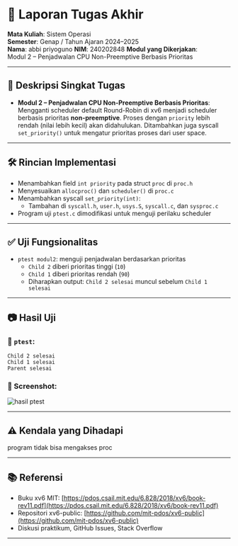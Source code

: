 # 📝 Laporan Tugas Akhir

**Mata Kuliah**: Sistem Operasi  
**Semester**: Genap / Tahun Ajaran 2024–2025  
**Nama**: abbi priyoguno
**NIM**: 240202848
**Modul yang Dikerjakan**:  
Modul 2 – Penjadwalan CPU Non-Preemptive Berbasis Prioritas  

---

## 📌 Deskripsi Singkat Tugas

* **Modul 2 – Penjadwalan CPU Non-Preemptive Berbasis Prioritas**:  
  Mengganti scheduler default Round-Robin di xv6 menjadi scheduler berbasis prioritas **non-preemptive**. Proses dengan `priority` lebih rendah (nilai lebih kecil) akan didahulukan. Ditambahkan juga syscall `set_priority()` untuk mengatur prioritas proses dari user space.

---

## 🛠️ Rincian Implementasi

* Menambahkan field `int priority` pada struct `proc` di `proc.h`
* Menyesuaikan `allocproc()` dan `scheduler()` di `proc.c`
* Menambahkan syscall `set_priority(int)`:
  - Tambahan di `syscall.h`, `user.h`, `usys.S`, `syscall.c`, dan `sysproc.c`
* Program uji `ptest.c` dimodifikasi untuk menguji perilaku scheduler

---

## ✅ Uji Fungsionalitas

* `ptest modul2`: menguji penjadwalan berdasarkan prioritas
  - `Child 2` diberi prioritas tinggi (`10`)
  - `Child 1` diberi prioritas rendah (`90`)
  - Diharapkan output: `Child 2 selesai` muncul sebelum `Child 1 selesai`

---

## 📷 Hasil Uji

### 📍 `ptest`:

```
Child 2 selesai
Child 1 selesai
Parent selesai
```

### 📸 Screenshot:
![hasil ptest](Screenshot_2025-07-18_143547.png)

---

## ⚠️ Kendala yang Dihadapi
program  tidak bisa mengakses proc


---

## 📚 Referensi

* Buku xv6 MIT: [https://pdos.csail.mit.edu/6.828/2018/xv6/book-rev11.pdf](https://pdos.csail.mit.edu/6.828/2018/xv6/book-rev11.pdf)  
* Repositori xv6-public: [https://github.com/mit-pdos/xv6-public](https://github.com/mit-pdos/xv6-public)  
* Diskusi praktikum, GitHub Issues, Stack Overflow
  
---

